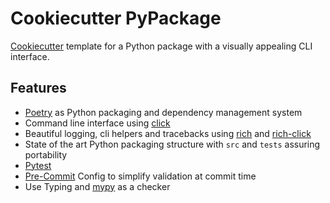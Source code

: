 # Cookiecutter PyPackage

[Cookiecutter](https://github.com/cookiecutter/cookiecutter) template for a Python package with a visually appealing CLI interface.


## Features

* [Poetry](https://python-poetry.org/) as Python packaging and dependency management system
* Command line interface using [click](https://click.palletsprojects.com/en/8.1.x/)
* Beautiful logging, cli helpers and tracebacks using [rich](https://rich.readthedocs.io/) and [rich-click](https://github.com/ewels/rich-click)
* State of the art Python packaging structure with `src` and `tests` assuring portability
* [Pytest](https://docs.pytest.org/en/7.1.x/)
* [Pre-Commit](https://pre-commit.com/) Config to simplify validation at commit time
* Use Typing and [mypy](http://mypy-lang.org/) as a checker
